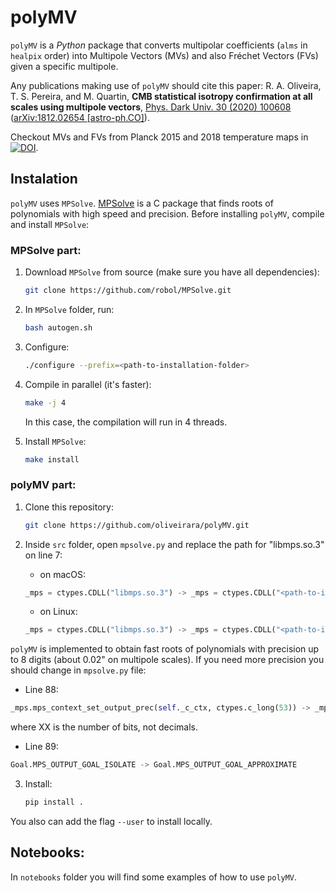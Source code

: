 # polyMV

`polyMV` is a _Python_ package that converts multipolar coefficients (`alms` in `healpix` order) into Multipole Vectors (MVs) and also Fréchet Vectors (FVs) given a specific multipole.

Any publications making use of `polyMV` should cite this paper: R. A. Oliveira, T. S. Pereira, and M. Quartin, **CMB statistical isotropy confirmation at all scales using multipole vectors**, [Phys. Dark Univ. 30 (2020) 100608](https://doi.org/10.1016/j.dark.2020.100608) ([arXiv:1812.02654 [astro-ph.CO]](https://arxiv.org/abs/1812.02654)).

Checkout MVs and FVs from Planck 2015 and 2018 temperature maps in [![DOI](https://zenodo.org/badge/DOI/10.5281/zenodo.3866410.svg)](https://doi.org/10.5281/zenodo.3866410).

## Instalation

`polyMV` uses `MPSolve`. [MPSolve](https://github.com/robol/MPSolve) is a C package that finds roots of polynomials with high speed and precision. Before installing `polyMV`, compile and install `MPSolve`:

### MPSolve part:

1. Download `MPSolve` from source (make sure you have all dependencies):
    
    ```bash
    git clone https://github.com/robol/MPSolve.git
    ```


2. In `MPSolve` folder, run:
    
    ```bash
    bash autogen.sh
    ```


3. Configure:

    ```bash
    ./configure --prefix=<path-to-installation-folder>
    ```


4. Compile in parallel (it's faster):

    ```bash
    make -j 4
    ```
   
   
   In this case, the compilation will run in 4 threads.
   
5. Install `MPSolve`:

    ```bash
    make install
    ```
    
    
### polyMV part:

1. Clone this repository:

    ```bash
    git clone https://github.com/oliveirara/polyMV.git
    ```


2. Inside `src` folder, open `mpsolve.py` and replace the path for "libmps.so.3" on line 7:

    - on macOS:

    ```python
    _mps = ctypes.CDLL("libmps.so.3") -> _mps = ctypes.CDLL("<path-to-installation-folder>/MPSolve/lib/libmps.3.dylib")
    
    ```

    - on Linux:

    ```python
    _mps = ctypes.CDLL("libmps.so.3") -> _mps = ctypes.CDLL("<path-to-installation-folder>/MPSolve/lib/libmps.so.3")
    
    ```


`polyMV` is implemented to obtain fast roots of polynomials with precision up to 8 digits (about 0.02" on multipole scales). If you need more precision you should change in `mpsolve.py` file:

- Line 88:

```python
_mps.mps_context_set_output_prec(self._c_ctx, ctypes.c_long(53)) -> _mps.mps_context_set_output_prec(self._c_ctx, ctypes.c_long(XX))
```

where XX is the number of bits, not decimals.

- Line 89:

```python
Goal.MPS_OUTPUT_GOAL_ISOLATE -> Goal.MPS_OUTPUT_GOAL_APPROXIMATE
```


3. Install:

    ```bash
    pip install .
    ``` 


You also can add the flag `--user` to install locally.

## Notebooks:

In `notebooks` folder you will find some examples of how to use `polyMV`.
